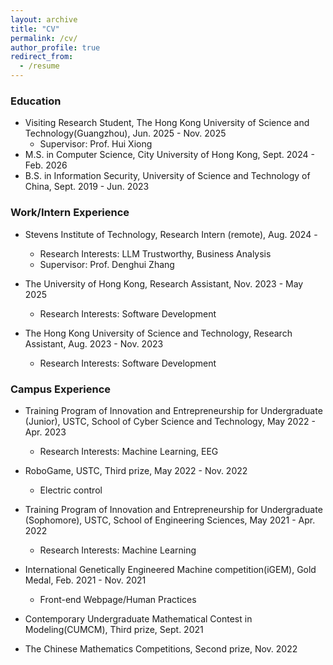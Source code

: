 ```yaml
---
layout: archive
title: "CV"
permalink: /cv/
author_profile: true
redirect_from:
  - /resume
---
```


### Education
<!-- * (incoming) Ph.D in Data Science, Stevens Institute of Technology, Feb. 2026 -  -->
* Visiting Research Student, The Hong Kong University of Science and Technology(Guangzhou), Jun. 2025 - Nov. 2025
  *  Supervisor: Prof. Hui Xiong
* M.S. in Computer Science, City University of Hong Kong, Sept. 2024 - Feb. 2026
* B.S. in Information Security, University of Science and Technology of China, Sept. 2019 - Jun. 2023



### Work/Intern Experience

<!-- * 19Pine, Research Intern (remote), Sept. 2025 - 
  *  Research Interests: 
  *  Supervisor: Dr. Bojie Li -->

<!-- * The Guangdong Institute of Intelligence Science and Technology, Research Intern, Jun 2025 - Sept. 2025
  *  Research Interests: 3D Printable Brain Atlas
  *  Supervisor: Prof. Yimin Wang -->

* Stevens Institute of Technology, Research Intern (remote), Aug. 2024 - 
  *  Research Interests: LLM Trustworthy, Business Analysis
  *  Supervisor: Prof. Denghui Zhang

* The University of Hong Kong, Research Assistant, Nov. 2023 - May 2025  <!-- Hong Kong Quantum AI Lab -->
  *  Research Interests: Software Development

* The Hong Kong University of Science and Technology, Research Assistant, Aug. 2023 - Nov. 2023 <!-- Hong Kong Center for Construction Robotics -->
  *  Research Interests: Software Development  

<!-- * iFLYTEK, Juinor Data Engineer Intern, Mar. 2023 - Jun. 2023   -->

### Campus Experience

* Training Program of Innovation and Entrepreneurship for Undergraduate (Junior), USTC, School of Cyber Science and Technology, May 2022 - Apr. 2023
  *  Research Interests: Machine Learning, EEG

* RoboGame, USTC, Third prize, May 2022 - Nov. 2022
  *  Electric control

* Training Program of Innovation and Entrepreneurship for Undergraduate (Sophomore), USTC, School of Engineering Sciences, May 2021 - Apr. 2022
  *  Research Interests: Machine Learning

* International Genetically Engineered Machine competition(iGEM), Gold Medal, Feb. 2021 - Nov. 2021
  *  Front-end Webpage/Human Practices

* Contemporary Undergraduate Mathematical Contest in Modeling(CUMCM), Third prize, Sept. 2021  

* The Chinese Mathematics Competitions, Second prize, Nov. 2022